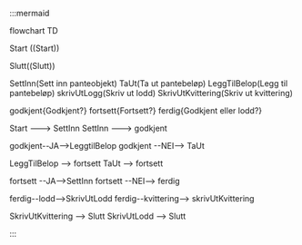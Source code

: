 :::mermaid

flowchart TD

Start ((Start))

Slutt((Slutt))

SettInn(Sett inn panteobjekt)
TaUt(Ta ut pantebeløp)
LeggTilBelop(Legg til pantebeløp)
skrivUtLogg(Skriv ut lodd)
SkrivUtKvittering(Skriv ut kvittering)

godkjent{Godkjent?}
fortsett{Fortsett?}
ferdig{Godkjent eller lodd?}

Start ---> SettInn
SettInn ---> godkjent

godkjent--JA-->LeggtilBelop 
godkjent --NEI--> TaUt

LeggTilBelop --> fortsett
TaUt --> fortsett

fortsett --JA-->SettInn
fortsett --NEI--> ferdig

ferdig--lodd-->SkrivUtLodd
ferdig--kvittering--> skrivUtKvittering

SkrivUtKvittering --> Slutt
SkrivUtLodd --> Slutt



:::